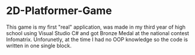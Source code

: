 # 2D-Platformer-Game

This game is my first "real" application, was made in my third year of high school using Visual Studio C# and got Bronze Medal at the national contest Infomatrix. Unforunetly, at the time I had no OOP knowledge so the code is written in one single block.
